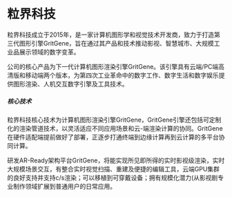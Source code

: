 # 粒界科技

粒界科技成立于2015年，是一家计算机图形学和视觉技术开发商，致力于打造第三代图形引擎GritGene，旨在通过其产品和技术推动影视、智慧城市、大规模工业品展示领域的数字变革。

公司的核心产品为下一代计算机图形渲染引擎GritGene。该引擎具有云端/PC端高清版和移动端两个版本，为第四次工业革命中的数字工作、数字生活和数字娱乐提供图形渲染、人机交互数字引擎及工具技术。

##### 核心技术

粒界科技核心技术为计算机图形渲染引擎GritGene，GritGene引擎还包括可定制化的渲染管道技术，以灵活适应不同应用场景和云-端渲染计算的协同。GritGene在硬件适配端提前做好了部署，正逐步打通终端到边缘计算再到云计算的多平台协同计算。

研发AR-Ready架构平台GritGene，将能实现所见即所得的实时影视级渲染，实时大规模场景交互，有整合实时视觉扫描、重建及便捷的编辑工具，云端GPU集群的良好支持并支持c/s渲染；可以移植到可穿戴设备；拥有规模化潜力(从影视剧专业制作领域扩展到普通用户的日常应用。
